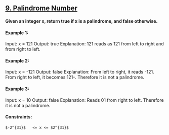 ## [9. Palindrome Number](https://leetcode.com/problems/palindrome-number/)

#### Given an integer x, return true if x is a palindrome, and false otherwise.

#### Example 1:
Input: x = 121
Output: true
Explanation: 121 reads as 121 from left to right and from right to left.

#### Example 2:
Input: x = -121
Output: false
Explanation: From left to right, it reads -121. From right to left, it becomes 121-. Therefore it is not a palindrome.

#### Example 3:
Input: x = 10
Output: false
Explanation: Reads 01 from right to left. Therefore it is not a palindrome.
 

#### Constraints:
`$-2^{31}$	 <= x <= $2^{31}$`